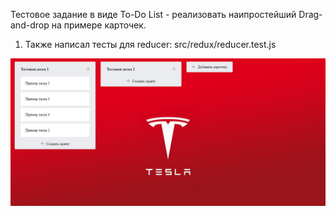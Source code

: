 
Тестовое задание в виде To-Do List - реализовать наипростейший Drag-and-drop на примере карточек.

1. Также написал тесты для reducer: src/redux/reducer.test.js

![Image alt](https://github.com/sashka0264/React/blob/master/toDo/Screenshot.jpg)